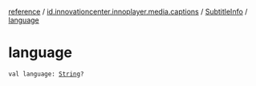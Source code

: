 [reference](../../index.md) / [id.innovationcenter.innoplayer.media.captions](../index.md) / [SubtitleInfo](index.md) / [language](./language.md)

# language

`val language: `[`String`](https://kotlinlang.org/api/latest/jvm/stdlib/kotlin/-string/index.html)`?`